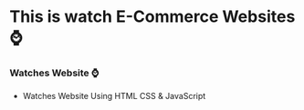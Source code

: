 # This is watch E-Commerce Websites ⌚

### Watches Website ⌚

-  Watches Website Using HTML CSS & JavaScript




